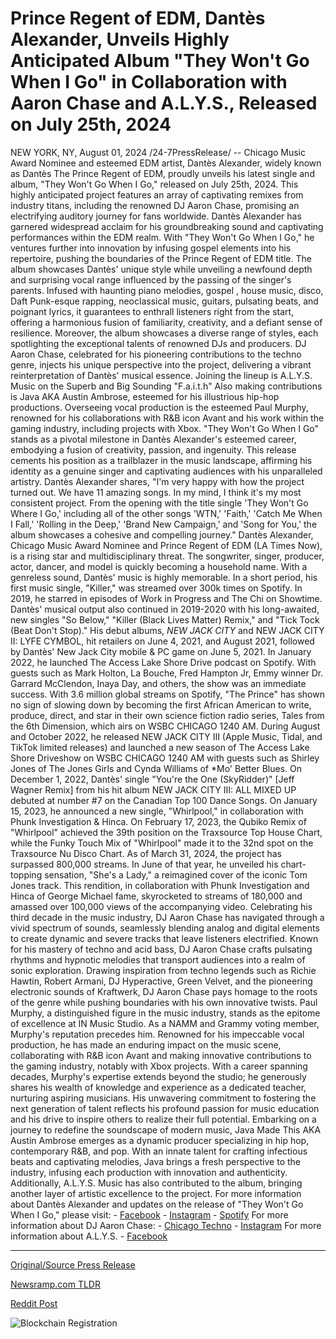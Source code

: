 # Prince Regent of EDM, Dantès Alexander, Unveils Highly Anticipated Album "They Won't Go When I Go" in Collaboration with Aaron Chase and A.L.Y.S., Released on July 25th, 2024

NEW YORK, NY, August 01, 2024 /24-7PressRelease/ -- Chicago Music Award Nominee and esteemed EDM artist, Dantès Alexander, widely known as Dantès The Prince Regent of EDM, proudly unveils his latest single and album, "They Won't Go When I Go," released on July 25th, 2024. This highly anticipated project features an array of captivating remixes from industry titans, including the renowned DJ Aaron Chase, promising an electrifying auditory journey for fans worldwide.  Dantès Alexander has garnered widespread acclaim for his groundbreaking sound and captivating performances within the EDM realm. With "They Won't Go When I Go," he ventures further into innovation by infusing gospel elements into his repertoire, pushing the boundaries of the Prince Regent of EDM title. The album showcases Dantès' unique style while unveiling a newfound depth and surprising vocal range influenced by the passing of the singer's parents. Infused with haunting piano melodies, gospel , house music, disco, Daft Punk-esque rapping, neoclassical music, guitars, pulsating beats, and poignant lyrics, it guarantees to enthrall listeners right from the start, offering a harmonious fusion of familiarity, creativity, and a defiant sense of resilience.  Moreover, the album showcases a diverse range of styles, each spotlighting the exceptional talents of renowned DJs and producers. DJ Aaron Chase, celebrated for his pioneering contributions to the techno genre, injects his unique perspective into the project, delivering a vibrant reinterpretation of Dantès' musical essence. Joining the lineup is A.L.Y.S. Music on the Superb and Big Sounding "F.a.i.t.h" Also making contributions is Java AKA Austin Ambrose, esteemed for his illustrious hip-hop productions. Overseeing vocal production is the esteemed Paul Murphy, renowned for his collaborations with R&B icon Avant and his work within the gaming industry, including projects with Xbox.  "They Won't Go When I Go" stands as a pivotal milestone in Dantès Alexander's esteemed career, embodying a fusion of creativity, passion, and ingenuity. This release cements his position as a trailblazer in the music landscape, affirming his identity as a genuine singer and captivating audiences with his unparalleled artistry.  Dantès Alexander shares, "I'm very happy with how the project turned out. We have 11 amazing songs. In my mind, I think it's my most consistent project. From the opening with the title single 'They Won't Go Where I Go,' including all of the other songs 'WTN,' 'Faith,' 'Catch Me When I Fall,' 'Rolling in the Deep,' 'Brand New Campaign,' and 'Song for You,' the album showcases a cohesive and compelling journey."  Dantès Alexander, Chicago Music Award Nominee and Prince Regent of EDM (LA Times Now), is a rising star and multidisciplinary threat. The songwriter, singer, producer, actor, dancer, and model is quickly becoming a household name. With a genreless sound, Dantès' music is highly memorable. In a short period, his first music single, "Killer," was streamed over 300k times on Spotify. In 2019, he starred in episodes of Work in Progress and The Chi on Showtime. Dantès' musical output also continued in 2019-2020 with his long-awaited, new singles "So Below," "Killer (Black Lives Matter) Remix," and "Tick Tock (Beat Don't Stop)." His debut albums, *NEW JACK CITY* and NEW JACK CITY II: LYFE CYMBOL, hit retailers on June 4, 2021, and August 2021, followed by Dantès' New Jack City mobile & PC game on June 5, 2021.  In January 2022, he launched The Access Lake Shore Drive podcast on Spotify. With guests such as Mark Holton, La Bouche, Fred Hampton Jr, Emmy winner Dr. Garrard McClendon, Inaya Day, and others, the show was an immediate success. With 3.6 million global streams on Spotify, "The Prince" has shown no sign of slowing down by becoming the first African American to write, produce, direct, and star in their own science fiction radio series, Tales from the 6th Dimension, which airs on WSBC CHICAGO 1240 AM. During August and October 2022, he released NEW JACK CITY III (Apple Music, Tidal, and TikTok limited releases) and launched a new season of The Access Lake Shore Driveshow on WSBC CHICAGO 1240 AM with guests such as Shirley Jones of The Jones Girls and Cynda Williams of *Mo' Better Blues. On December 1, 2022, Dantès' single "You're the One (SkyRidder)" [Jeff Wagner Remix] from his hit album NEW JACK CITY III: ALL MIXED UP debuted at number #7 on the Canadian Top 100 Dance Songs. On January 15, 2023, he announced a new single, "Whirlpool," in collaboration with Phunk Investigation & Hinca. On February 17, 2023, the Qubiko Remix of "Whirlpool" achieved the 39th position on the Traxsource Top House Chart, while the Funky Touch Mix of "Whirlpool" made it to the 32nd spot on the Traxsource Nu Disco Chart. As of March 31, 2024, the project has surpassed 800,000 streams. In June of that year, he unveiled his chart-topping sensation, "She's a Lady," a reimagined cover of the iconic Tom Jones track. This rendition, in collaboration with Phunk Investigation and Hinca of George Michael fame, skyrocketed to streams of 180,000 and amassed over 100,000 views of the accompanying video.  Celebrating his third decade in the music industry, DJ Aaron Chase has navigated through a vivid spectrum of sounds, seamlessly blending analog and digital elements to create dynamic and severe tracks that leave listeners electrified. Known for his mastery of techno and acid bass, DJ Aaron Chase crafts pulsating rhythms and hypnotic melodies that transport audiences into a realm of sonic exploration.  Drawing inspiration from techno legends such as Richie Hawtin, Robert Armani, DJ Hyperactive, Green Velvet, and the pioneering electronic sounds of Kraftwerk, DJ Aaron Chase pays homage to the roots of the genre while pushing boundaries with his own innovative twists.  Paul Murphy, a distinguished figure in the music industry, stands as the epitome of excellence at IN Music Studio. As a NAMM and Grammy voting member, Murphy's reputation precedes him. Renowned for his impeccable vocal production, he has made an enduring impact on the music scene, collaborating with R&B icon Avant and making innovative contributions to the gaming industry, notably with Xbox projects. With a career spanning decades, Murphy's expertise extends beyond the studio; he generously shares his wealth of knowledge and experience as a dedicated teacher, nurturing aspiring musicians. His unwavering commitment to fostering the next generation of talent reflects his profound passion for music education and his drive to inspire others to realize their full potential.  Embarking on a journey to redefine the soundscape of modern music, Java Made This AKA Austin Ambrose emerges as a dynamic producer specializing in hip hop, contemporary R&B, and pop. With an innate talent for crafting infectious beats and captivating melodies, Java brings a fresh perspective to the industry, infusing each production with innovation and authenticity.  Additionally, A.L.Y.S. Music has also contributed to the album, bringing another layer of artistic excellence to the project.  For more information about Dantès Alexander and updates on the release of "They Won't Go When I Go," please visit:  - [Facebook](https://www.facebook.com/dantesalexanderme) - [Instagram](https://www.Instagram.com/dantesalexander) - [Spotify](https://open.spotify.com/artist/2a9I0BKX0ldqknmeZW0Css)  For more information about DJ Aaron Chase:  - [Chicago Techno](https://www.chicagotechno.com/aaron-chase) - [Instagram](https://www.instagram.com/djaaronchase)  For more information about A.L.Y.S.  - [Facebook](https://www.facebook.com/A.L.Y.S.Music) 

---

[Original/Source Press Release](https://www.24-7pressrelease.com/press-release/512970/prince-regent-of-edm-dant%C3%A8s-alexander-unveils-highly-anticipated-album-they-wont-go-when-i-go-in-collaboration-with-aaron-chase-and-alys-released-on-july-25th-2024)
                    

[Newsramp.com TLDR](None) 



[Reddit Post](https://www.reddit.com/r/AwardsAndRecognition/comments/1ehafg5/edm_artist_dantès_alexander_unveils_new_album/) 



![Blockchain Registration](https://cdn.newsramp.app/24-7PressRelease/qrcode/248/1/roamTQeW.webp)